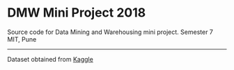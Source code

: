 # DMW Mini Project 2018

Source code for Data Mining and Warehousing mini project. Semester 7 MIT, Pune

---

Dataset obtained from [Kaggle](https://www.kaggle.com/filippoo/deep-learning-az-ann)